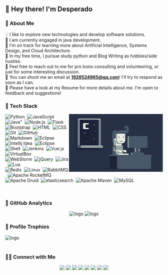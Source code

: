 ## :wave: Hey there! I'm Desperado

### :bow: About Me 
:bulb:    I like to explore new technologies and develop software solutions.  
:muscle:  I am currently engaged in java development.  
:cactus:  I'm on track for learning more about Artificial Intelligence, Systems Design, and Cloud Architecture.  
:pencil:  In my free time, I pursue study python and Blog Writing as hobbies/side hustles.  
:speech_balloon: Feel free to reach out to me for pro bono consulting and volunteering, or just for some interesting discussion.   
:e-mail: You can shoot me an email at **1928524965@qq.com**! I'll try to respond as soon as I can.  
:page_facing_up: Please have a look at my Resume for more details about me. I'm open to feedback and suggestions!


### :wave: Tech Stack

<a target="_blank" rel="noopener noreferrer" href="https://raw.githubusercontent.com/Desperado2/Desperado2/master/Night-Coding.gif"><img alt="Night Coding" src="https://raw.githubusercontent.com/Desperado2/Desperado2/master/Night-Coding.gif" align="right" style="max-width:100%;"></a>

<p>
<img alt="Python" src="https://img.shields.io/badge/-Python-05122A?style=flat&logo=python" style="max-width:100%;">&nbsp;
<img alt="JavaScript" src="https://img.shields.io/badge/-JavaScript-05122A?style=flat&logo=javascript" style="max-width:100%;">&nbsp;
<img alt="Java" src="https://img.shields.io/badge/-Java-05122A?style=flat&amp;logo=Java&logoColor=FFA518" style="max-width:100%;">"&nbsp;
<img alt="Node.js" src="https://img.shields.io/badge/-Node.js-05122A?style=flat&logo=node.js" style="max-width:100%;">&nbsp;
<img alt="Flask" src="https://img.shields.io/badge/-Flask-05122A?style=flat&logo=flask" style="max-width:100%;"></br>
<img alt="Bootstrap" src="https://img.shields.io/badge/-Bootstrap-05122A?style=flat&amp;logo=bootstrap&logoColor=563D7C" style="max-width:100%;">&nbsp;
<img alt="HTML" src="https://img.shields.io/badge/-HTML-05122A?style=flat&logo=HTML5" style="max-width:100%;">&nbsp;
<img alt="CSS" src="https://img.shields.io/badge/-CSS-05122A?style=flat&amp;logo=CSS3&logoColor=1572B6" style="max-width:100%;">&nbsp;
<img alt="Git" src="https://img.shields.io/badge/-Git-05122A?style=flat&logo=git" style="max-width:100%;">&nbsp;
<img alt="GitHub" src="https://img.shields.io/badge/-GitHub-05122A?style=flat&logo=github" style="max-width:100%;"><br>
<img alt="Markdown" src="https://img.shields.io/badge/-Markdown-05122A?style=flat&logo=markdown" style="max-width:100%;">&nbsp;
<img alt="Eclipse" src="https://img.shields.io/badge/-Eclipse-05122A?style=flat&logo=eclipse-ide&amp;logoColor=2C2255" style="max-width:100%;">&nbsp;
<img  alt="Intellij Idea" src="https://img.shields.io/badge/-IntellijIdea-05122A?style=flat&logo=intellij-idea" style="max-width:100%;">&nbsp;
<img src="https://img.shields.io/badge/-PyCharm-05122A?style=flat&logo=pycharm" alt="Eclipse" style="max-width:100%;"><br>
<img src="https://img.shields.io/badge/-Shell-05122A?style=flat&logo=shell" alt="Shell" style="max-width:100%;">&nbsp;
<img src="https://img.shields.io/badge/-Jenkins-05122A?style=flat&logo=jenkins" alt="Jenkins"  style="max-width:100%;">&nbsp;
<img src="https://img.shields.io/badge/-Vue.js-05122A?style=flat&logo=vue.js" alt="Vue.js" style="max-width:100%;">&nbsp;
<img src="https://img.shields.io/badge/-VirtualBox-05122A?style=flat&logo=virtualbox" alt="VirtualBox" style="max-width:100%;"><br>
<img src="https://img.shields.io/badge/-WebStorm-05122A?style=flat&logo=webstorm" alt="WebStorm" style="max-width:100%;">&nbsp;
<img src="https://img.shields.io/badge/-jQuery-05122A?style=flat&logo=jquery" alt="jQuery" style="max-width:100%;">&nbsp;
<img src="https://img.shields.io/badge/-Jira-05122A?style=flat&logo=jira" alt="Jira" style="max-width:100%;">&nbsp;
<img src="https://img.shields.io/badge/-Lua-05122A?style=flat&logo=lua" alt="Lua" style="max-width:100%;"><br>
<img src="https://img.shields.io/badge/-Redis-05122A?style=flat&logo=redis" alt="Redis" style="max-width:100%;">&nbsp;
<img src="https://img.shields.io/badge/-Linux-05122A?style=flat&logo=linux" alt="Linux" style="max-width:100%;">&nbsp;
<img src="https://img.shields.io/badge/-RabbitMQ-05122A?style=flat&logo=rabbitmq" alt="RabbitMQ" style="max-width:100%;">&nbsp;
<img src="https://img.shields.io/badge/-Apache&nbsp;RocketMQ-05122A?style=flat&logo=apache-rocketmq" alt="Apache RocketMQ" style="max-width:100%;"><br>
<img src="https://img.shields.io/badge/-Apache&nbsp;Druid-05122A?style=flat&logo=apache-druid" alt="Apache Druid" style="max-width:100%;">&nbsp;
<img src="https://img.shields.io/badge/-Elasticsearch-05122A?style=flat&logo=elasticsearch" alt="elasticsearch" style="max-width:100%;">&nbsp;
<img src="https://img.shields.io/badge/-ApacheMaven-05122A?style=flat&logo=apache-maven" alt="Apache Maven" style="max-width:100%;">&nbsp;
<img src="https://img.shields.io/badge/-MySQL-05122A?style=flat&logo=mysql" alt="MySQL" style="max-width:100%;">&nbsp;
</p>
<br>

### :book: GitHub Analytics
<p align="center">
  <img src="https://github-readme-stats.vercel.app/api?username=desperado2&show_icons=truee&bg_color=DEG,e96443,904e95" alt="logo" height="180"  style="max-width:100%" />  
  <img src="https://github-readme-stats.vercel.app/api/top-langs/?username=desperado2&layout=compact&bg_color=DEG,e96443,904e95" alt="logo" height="180" style="max-width:100%"/> </p>
 
 ### :book: Profile Trophies
 <img src="https://github-profile-trophy.vercel.app/?username=desperado2&theme=flat&column=7" alt="logo" height="160" align="center" style="margin: auto; margin-bottom: 20px;" />
 
### 🤝🏻  Connect with Me

<p align="center">
<a href="https://www.jianshu.com/u/5ea1795d1adf" rel="nofollow"><img src="https://img.shields.io/badge/-jianshu.com-3423A6?style=flat&logo=Google-Chrome&logoColor=white" style="max-width:100%;"></a>
  <a href="https://www.cnblogs.com/jack1995/" rel="nofollow"><img src="https://img.shields.io/badge/-cnblogs.com-3423A6?style=flat&logo=Google-Chrome&logoColor=white" style="max-width:100%;"></a>
  <a href="https://juejin.cn/user/694547078716574" rel="nofollow"><img src="https://img.shields.io/badge/-juejin.cn-3423A6?style=flat&logo=Google-Chrome&logoColor=white" style="max-width:100%;"></a>
  <a href="https://blog.csdn.net/jack199504" rel="nofollow"><img src="https://img.shields.io/badge/-csdn.net-3423A6?style=flat&logo=Google-Chrome&logoColor=white" style="max-width:100%;"></a>
   <a href="mailto:1928524965@qq.com"><img src="https://img.shields.io/badge/-mail@qq.com-D14836?style=flat&logo=Gmail&logoColor=white" style="max-width:100%;"></a>
      <a href="https://weibo.com/wanggouxiangdao/profile?rightmod=1&wvr=6&mod=personinfo" rel="nofollow"><img src="https://img.shields.io/badge/-WeiBo-E4405F?style=flat&logo=Google-Chrome&logoColor=white" style="max-width:100%;"></a>
  <a target="_blank" href="http://wpa.qq.com/msgrd?v=3&uin=1928524965&site=qq&menu=yes"><img src="https://img.shields.io/badge/-QQ-3423A6?style=flat&logo=tencent-qq&logoColor=white" style="max-width:100%;"></a>
 <img src="https://img.shields.io/badge/-jack19920428-E4405F?style=flat&logo=wechat&logoColor=white" style="max-width:100%;">

  
</p>

